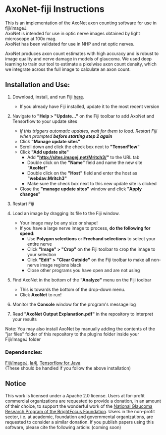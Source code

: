# AxoNet-fiji Instructions
This is an implementation of the AxoNet axon counting software for use in fiji/imageJ.  
AxoNet is intended for use in optic nerve images obtained by light microscope at 100x mag.  
AxoNet has been validated for use in NHP and rat optic nerves.  

AxoNet produces axon count estimates with high accuracy and is robust to image quality and nerve damage in models of glaucoma. We used deep learning to train our tool to estimate a pixelwise axon count density, which we integrate across the full image to calculate an axon count.  


## Installation and Use:  

1. Download, install, and run Fiji [here](https://fiji.sc/).    
	- If you already have Fiji installed, update it to the most recent version  
	  
2. Navigate to **"Help > "Update..."** on the Fiji toolbar to add AxoNet and Tensorflow to your update sites   
	- *If this triggers automatic updates, wait for them to load. Restart Fiji when prompted __before starting step 2 again__*  
	- Click **"Manage update sites"**  
	- Scroll down and click the check box next to **"TensorFlow"**   
	- Click **"Add update site"**  
	    - Add **"http://sites.imagej.net/Mritch3/"** to the URL tab  
		- Double click on the **"Name"** field and name the new site **"AxoNet"**  
		- Double click on the **"Host"** field and enter the host as **"webdav:Mritch3"**  
		- Make sure the check box next to this new update site is clicked
	- Close the **"manage update sites"** window and click **"Apply changes"**    
	
3. Restart Fiji  

4. Load an image by dragging its file to the Fiji window.  
	- Your image may be any size or shape!  
	- If you have a large nerve image to process, **do the following for speed**:
		- Use **Polygon selections** or **Freehand selections** to select your entire nerve
		- Click **"Image" > "Crop"** on the Fiji toolbar to crop the image to your selection
		- Click **"Edit" > "Clear Outside"** on the Fiji toolbar to make all non-nerve image regions black
		- Close other programs you have open and are not using
	
5. Find AxoNet in the bottom of the **"Analyze"** menu on the Fiji toolbar  
	- This is towards the bottom of the drop-down menu.    
 	- Click **AxoNet** to run!  
	
6. Monitor the **Console** window for the program's message log  
  
7. Read **"AxoNet Output Explanation.pdf"** in the repository to interpret your results  
  
Note: You may also install AxoNet by manually adding the contents of the "jar files" folder of this repository to the plugins folder inside your Fiji/ImageJ folder


### Dependencies:  
[Fiji/ImageJ](https://fiji.sc/), [la4j](http://la4j.org/), [Tensorflow for Java](https://www.tensorflow.org/install/lang_java)  
(These should be handled if you follow the above installation)

## Notice
This work is licensed under a Apache 2.0 license. Users at for-profit commercial organizations are requested to provide a donation, in an amount of their choice, to  support the wonderful work of the [National Glaucoma Research Program of the BrightFocus Foundation](www.brightfocus.org). Users in the non-profit sector, i.e. at academic, foundation and governmental organizations, are requested to consider a similar donation. If you publish papers using this software, please cite the following article: (coming soon)
